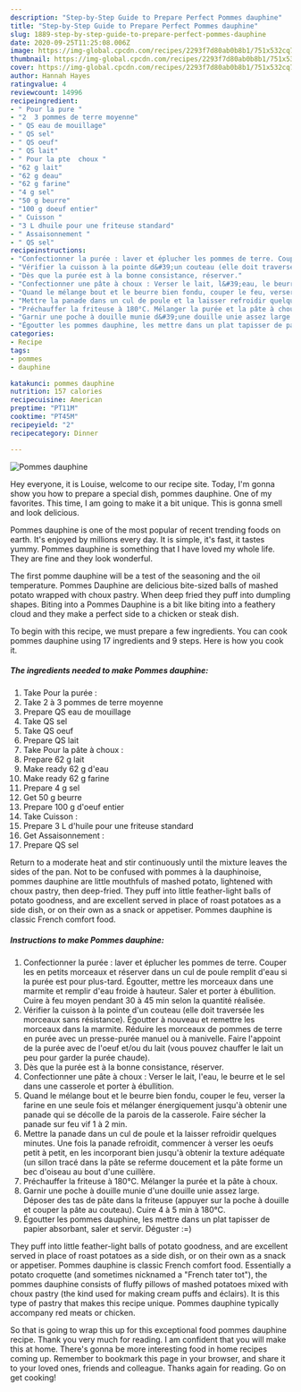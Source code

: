 ```yaml
---
description: "Step-by-Step Guide to Prepare Perfect Pommes dauphine"
title: "Step-by-Step Guide to Prepare Perfect Pommes dauphine"
slug: 1889-step-by-step-guide-to-prepare-perfect-pommes-dauphine
date: 2020-09-25T11:25:08.006Z
image: https://img-global.cpcdn.com/recipes/2293f7d80ab0b8b1/751x532cq70/pommes-dauphine-photo-principale-de-la-recette.jpg
thumbnail: https://img-global.cpcdn.com/recipes/2293f7d80ab0b8b1/751x532cq70/pommes-dauphine-photo-principale-de-la-recette.jpg
cover: https://img-global.cpcdn.com/recipes/2293f7d80ab0b8b1/751x532cq70/pommes-dauphine-photo-principale-de-la-recette.jpg
author: Hannah Hayes
ratingvalue: 4
reviewcount: 14996
recipeingredient:
- " Pour la pure "
- "2  3 pommes de terre moyenne"
- " QS eau de mouillage"
- " QS sel"
- " QS oeuf"
- " QS lait"
- " Pour la pte  choux "
- "62 g lait"
- "62 g deau"
- "62 g farine"
- "4 g sel"
- "50 g beurre"
- "100 g doeuf entier"
- " Cuisson "
- "3 L dhuile pour une friteuse standard"
- " Assaisonnement "
- " QS sel"
recipeinstructions:
- "Confectionner la purée : laver et éplucher les pommes de terre. Couper les en petits morceaux et réserver dans un cul de poule remplit d&#39;eau si la purée est pour plus-tard. Égoutter, mettre les morceaux dans une marmite et remplir d&#39;eau froide à hauteur. Saler et porter à ébullition. Cuire à feu moyen pendant 30 à 45 min selon la quantité réalisée."
- "Vérifier la cuisson à la pointe d&#39;un couteau (elle doit traversée les morceaux sans résistance). Égoutter à nouveau et remettre les morceaux dans la marmite. Réduire les morceaux de pommes de terre en purée avec un presse-purée manuel ou à manivelle. Faire l&#39;appoint de la purée avec de l&#39;oeuf et/ou du lait (vous pouvez chauffer le lait un peu pour garder la purée chaude)."
- "Dès que la purée est à la bonne consistance, réserver."
- "Confectionner une pâte à choux : Verser le lait, l&#39;eau, le beurre et le sel dans une casserole et porter à ébullition."
- "Quand le mélange bout et le beurre bien fondu, couper le feu, verser la farine en une seule fois et mélanger énergiquement jusqu&#39;à obtenir une panade qui se décolle de la parois de la casserole. Faire sécher la panade sur feu vif 1 à 2 min."
- "Mettre la panade dans un cul de poule et la laisser refroidir quelques minutes. Une fois la panade refroidit, commencer à verser les oeufs petit à petit, en les incorporant bien jusqu&#39;à obtenir la texture adéquate (un sillon tracé dans la pâte se referme doucement et la pâte forme un bec d&#39;oiseau au bout d&#39;une cuillère."
- "Préchauffer la friteuse à 180°C. Mélanger la purée et la pâte à choux."
- "Garnir une poche à douille munie d&#39;une douille unie assez large. Déposer des tas de pâte dans la friteuse (appuyer sur la poche à douille et couper la pâte au couteau). Cuire 4 à 5 min à 180°C."
- "Égoutter les pommes dauphine, les mettre dans un plat tapisser de papier absorbant, saler et servir. Déguster :=)"
categories:
- Recipe
tags:
- pommes
- dauphine

katakunci: pommes dauphine 
nutrition: 157 calories
recipecuisine: American
preptime: "PT11M"
cooktime: "PT45M"
recipeyield: "2"
recipecategory: Dinner

---
```



![Pommes dauphine](https://img-global.cpcdn.com/recipes/2293f7d80ab0b8b1/751x532cq70/pommes-dauphine-photo-principale-de-la-recette.jpg)

Hey everyone, it is Louise, welcome to our recipe site. Today, I'm gonna show you how to prepare a special dish, pommes dauphine. One of my favorites. This time, I am going to make it a bit unique. This is gonna smell and look delicious.

Pommes dauphine is one of the most popular of recent trending foods on earth. It's enjoyed by millions every day. It is simple, it's fast, it tastes yummy. Pommes dauphine is something that I have loved my whole life. They are fine and they look wonderful.

The first pomme dauphine will be a test of the seasoning and the oil temperature. Pommes Dauphine are delicious bite-sized balls of mashed potato wrapped with choux pastry. When deep fried they puff into dumpling shapes. Biting into a Pommes Dauphine is a bit like biting into a feathery cloud and they make a perfect side to a chicken or steak dish.


To begin with this recipe, we must prepare a few ingredients. You can cook pommes dauphine using 17 ingredients and 9 steps. Here is how you cook it.

<!--inarticleads1-->

##### The ingredients needed to make Pommes dauphine:

1. Take  Pour la purée :
1. Take 2 à 3 pommes de terre moyenne
1. Prepare  QS eau de mouillage
1. Take  QS sel
1. Take  QS oeuf
1. Prepare  QS lait
1. Take  Pour la pâte à choux :
1. Prepare 62 g lait
1. Make ready 62 g d&#39;eau
1. Make ready 62 g farine
1. Prepare 4 g sel
1. Get 50 g beurre
1. Prepare 100 g d&#39;oeuf entier
1. Take  Cuisson :
1. Prepare 3 L d&#39;huile pour une friteuse standard
1. Get  Assaisonnement :
1. Prepare  QS sel


Return to a moderate heat and stir continuously until the mixture leaves the sides of the pan. Not to be confused with pommes à la dauphinoise, pommes dauphine are little mouthfuls of mashed potato, lightened with choux pastry, then deep-fried. They puff into little feather-light balls of potato goodness, and are excellent served in place of roast potatoes as a side dish, or on their own as a snack or appetiser. Pommes dauphine is classic French comfort food. 

<!--inarticleads2-->

##### Instructions to make Pommes dauphine:

1. Confectionner la purée : laver et éplucher les pommes de terre. Couper les en petits morceaux et réserver dans un cul de poule remplit d&#39;eau si la purée est pour plus-tard. Égoutter, mettre les morceaux dans une marmite et remplir d&#39;eau froide à hauteur. Saler et porter à ébullition. Cuire à feu moyen pendant 30 à 45 min selon la quantité réalisée.
1. Vérifier la cuisson à la pointe d&#39;un couteau (elle doit traversée les morceaux sans résistance). Égoutter à nouveau et remettre les morceaux dans la marmite. Réduire les morceaux de pommes de terre en purée avec un presse-purée manuel ou à manivelle. Faire l&#39;appoint de la purée avec de l&#39;oeuf et/ou du lait (vous pouvez chauffer le lait un peu pour garder la purée chaude).
1. Dès que la purée est à la bonne consistance, réserver.
1. Confectionner une pâte à choux : Verser le lait, l&#39;eau, le beurre et le sel dans une casserole et porter à ébullition.
1. Quand le mélange bout et le beurre bien fondu, couper le feu, verser la farine en une seule fois et mélanger énergiquement jusqu&#39;à obtenir une panade qui se décolle de la parois de la casserole. Faire sécher la panade sur feu vif 1 à 2 min.
1. Mettre la panade dans un cul de poule et la laisser refroidir quelques minutes. Une fois la panade refroidit, commencer à verser les oeufs petit à petit, en les incorporant bien jusqu&#39;à obtenir la texture adéquate (un sillon tracé dans la pâte se referme doucement et la pâte forme un bec d&#39;oiseau au bout d&#39;une cuillère.
1. Préchauffer la friteuse à 180°C. Mélanger la purée et la pâte à choux.
1. Garnir une poche à douille munie d&#39;une douille unie assez large. Déposer des tas de pâte dans la friteuse (appuyer sur la poche à douille et couper la pâte au couteau). Cuire 4 à 5 min à 180°C.
1. Égoutter les pommes dauphine, les mettre dans un plat tapisser de papier absorbant, saler et servir. Déguster :=)


They puff into little feather-light balls of potato goodness, and are excellent served in place of roast potatoes as a side dish, or on their own as a snack or appetiser. Pommes dauphine is classic French comfort food. Essentially a potato croquette (and sometimes nicknamed a &#34;French tater tot&#34;), the pommes dauphine consists of fluffy pillows of mashed potatoes mixed with choux pastry (the kind used for making cream puffs and éclairs). It is this type of pastry that makes this recipe unique. Pommes dauphine typically accompany red meats or chicken. 

So that is going to wrap this up for this exceptional food pommes dauphine recipe. Thank you very much for reading. I am confident that you will make this at home. There's gonna be more interesting food in home recipes coming up. Remember to bookmark this page in your browser, and share it to your loved ones, friends and colleague. Thanks again for reading. Go on get cooking!
